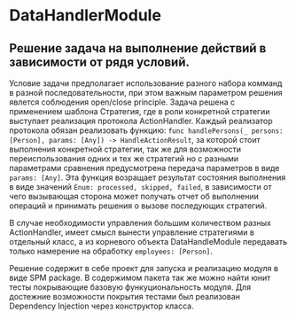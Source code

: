 # DataHandlerModule

## Решение задача на выполнение действий в зависимости от рядя условий. 
Условие задачи предполагает использование разного набора комманд в разной последовательности, при этом важным параметром решения явлется соблюдения open/close principle.
Задача решена с применением шаблона Стратегия, где в роли конкретной стратегии выступает реализация протокола ActionHandler.
Каждый реализатор протокола обязан реализовать функцию: ```func handlePersons(_ persons: [Person], params: [Any]) -> HandleActionResult```, за которой стоит выполнения конкретной стратегии, так же для возможности переиспользования одних и тех же стратегий но с разными параметрами сравнения предусмотрена передача параметров в виде ```params: [Any]```. Эта функция возращает результат состояния выполнения в виде значений ```Enum: processed, skipped, failed```, в зависимости от чего вызывающая сторона может получать отчет об выполнении операций и принимать решения о вызове последующих стратегий. 

В случае необходимости управления большим количеством разных ActionHandler, имеет смысл вынести управление стратегиями в отдельный класс, а из корневого объекта DataHandleModule передавать только намерение на обработку ```employees: [Person]```. 

Решение содержит в себе проект для запуска и реализацию модуля в виде SPM package. В содержимом пакета так же можно найти юнит тесты покрывающие базовую функуциональность модуля. Для достежние возможности покрытия тестами был реализован Dependency Injection через конструктор класса. 
